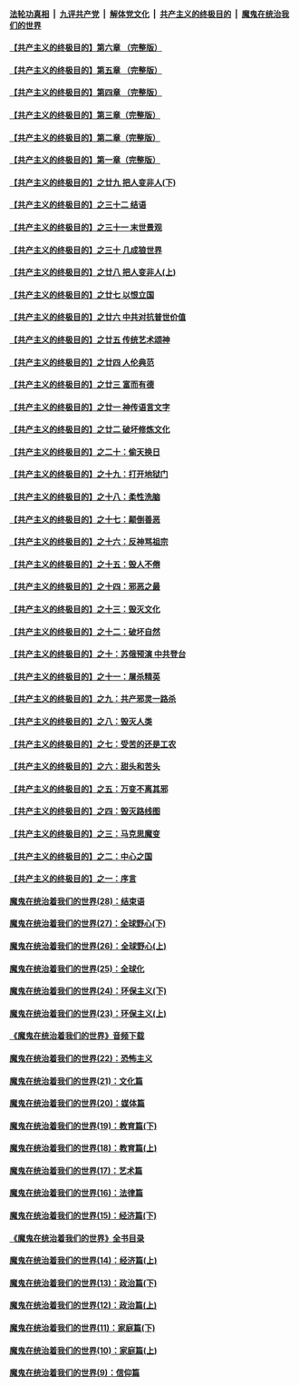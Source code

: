 ####  [法轮功真相](../../../../basic/blob/master/README.md?t=07090502) &nbsp;|&nbsp; [九评共产党](../../../../9ping.md/blob/master/README.md?t=07090502) &nbsp;|&nbsp; [解体党文化](../../../../jtdwh.md/blob/master/README.md?t=07090502)  &nbsp;|&nbsp; [共产主义的终极目的](../../../../gczydzjmd.md/blob/master/README.md?t=07090502) &nbsp;|&nbsp; [魔鬼在统治我们的世界](../../../../mgztzwmdsj.md/blob/master/README.md?t=07090502) 

#### [【共产主义的终极目的】第六章 （完整版）](../pages/nsc422/n11428913.md?t=07090502) 

#### [【共产主义的终极目的】第五章 （完整版）](../pages/nsc422/n11428912.md?t=07090502) 

#### [【共产主义的终极目的】第四章 （完整版）](../pages/nsc422/n11428907.md?t=07090502) 

#### [【共产主义的终极目的】第三章（完整版）](../pages/nsc422/n11428848.md?t=07090502) 

#### [【共产主义的终极目的】第二章（完整版）](../pages/nsc422/n11428831.md?t=07090502) 

#### [【共产主义的终极目的】第一章（完整版）](../pages/nsc422/n11417651.md?t=07090502) 

#### [【共产主义的终极目的】之廿九 把人变非人(下)](../pages/nsc422/n11344140.md?t=07090502) 

#### [【共产主义的终极目的】之三十二 结语](../pages/nsc422/n11360535.md?t=07090502) 

#### [【共产主义的终极目的】之三十一 末世景观](../pages/nsc422/n11351129.md?t=07090502) 

#### [【共产主义的终极目的】之三十 几成狼世界](../pages/nsc422/n11348280.md?t=07090502) 

#### [【共产主义的终极目的】之廿八 把人变非人(上)](../pages/nsc422/n11340492.md?t=07090502) 

#### [【共产主义的终极目的】之廿七 以恨立国](../pages/nsc422/n11336944.md?t=07090502) 

#### [【共产主义的终极目的】之廿六 中共对抗普世价值](../pages/nsc422/n11324785.md?t=07090502) 

#### [【共产主义的终极目的】之廿五 传统艺术颂神](../pages/nsc422/n11296396.md?t=07090502) 

#### [【共产主义的终极目的】之廿四 人伦典范](../pages/nsc422/n11296397.md?t=07090502) 

#### [【共产主义的终极目的】之廿三 富而有德](../pages/nsc422/n11283598.md?t=07090502) 

#### [【共产主义的终极目的】之廿一 神传语言文字](../pages/nsc422/n11263265.md?t=07090502) 

#### [【共产主义的终极目的】之廿二 破坏修炼文化](../pages/nsc422/n11245728.md?t=07090502) 

#### [【共产主义的终极目的】之二十：偷天换日](../pages/nsc422/n11238846.md?t=07090502) 

#### [【共产主义的终极目的】之十九：打开地狱门](../pages/nsc422/n11206376.md?t=07090502) 

#### [【共产主义的终极目的】之十八：柔性洗脑](../pages/nsc422/n11199994.md?t=07090502) 

#### [【共产主义的终极目的】之十七：颠倒善恶](../pages/nsc422/n11179782.md?t=07090502) 

#### [【共产主义的终极目的】之十六：反神骂祖宗](../pages/nsc422/n11166798.md?t=07090502) 

#### [【共产主义的终极目的】之十五：毁人不倦](../pages/nsc422/n11166792.md?t=07090502) 

#### [【共产主义的终极目的】之十四：邪恶之最](../pages/nsc422/n11150249.md?t=07090502) 

#### [【共产主义的终极目的】之十三：毁灭文化](../pages/nsc422/n11135227.md?t=07090502) 

#### [【共产主义的终极目的】之十二：破坏自然](../pages/nsc422/n11135214.md?t=07090502) 

#### [【共产主义的终极目的】之十：苏俄预演 中共登台](../pages/nsc422/n11118424.md?t=07090502) 

#### [【共产主义的终极目的】之十一：屠杀精英](../pages/nsc422/n11118442.md?t=07090502) 

#### [【共产主义的终极目的】之九：共产邪灵一路杀](../pages/nsc422/n11114139.md?t=07090502) 

#### [【共产主义的终极目的】之八：毁灭人类](../pages/nsc422/n11108503.md?t=07090502) 

#### [【共产主义的终极目的】之七：受苦的还是工农](../pages/nsc422/n11101809.md?t=07090502) 

#### [【共产主义的终极目的】之六：甜头和苦头](../pages/nsc422/n11096971.md?t=07090502) 

#### [【共产主义的终极目的】之五：万变不离其邪](../pages/nsc422/n11091285.md?t=07090502) 

#### [【共产主义的终极目的】之四：毁灭路线图](../pages/nsc422/n11086284.md?t=07090502) 

#### [【共产主义的终极目的】之三：马克思魔变](../pages/nsc422/n11061941.md?t=07090502) 

#### [【共产主义的终极目的】之二：中心之国](../pages/nsc422/n11047728.md?t=07090502) 

#### [【共产主义的终极目的】之一：序言](../pages/nsc422/n11086077.md?t=07090502) 

#### [魔鬼在统治着我们的世界(28)：结束语](../pages/nsc422/n10936246.md?t=07090502) 

#### [魔鬼在统治着我们的世界(27)：全球野心(下)](../pages/nsc422/n10928319.md?t=07090502) 

#### [魔鬼在统治着我们的世界(26)：全球野心(上)](../pages/nsc422/n10900318.md?t=07090502) 

#### [魔鬼在统治着我们的世界(25)：全球化](../pages/nsc422/n10788205.md?t=07090502) 

#### [魔鬼在统治着我们的世界(24)：环保主义(下)](../pages/nsc422/n10695307.md?t=07090502) 

#### [魔鬼在统治着我们的世界(23)：环保主义(上)](../pages/nsc422/n10688613.md?t=07090502) 

#### [《魔鬼在统治着我们的世界》音频下载](../pages/nsc422/n10635553.md?t=07090502) 

#### [魔鬼在统治着我们的世界(22)：恐怖主义](../pages/nsc422/n10614727.md?t=07090502) 

#### [魔鬼在统治着我们的世界(21)：文化篇](../pages/nsc422/n10597706.md?t=07090502) 

#### [魔鬼在统治着我们的世界(20)：媒体篇](../pages/nsc422/n10586579.md?t=07090502) 

#### [魔鬼在统治着我们的世界(19)：教育篇(下)](../pages/nsc422/n10564808.md?t=07090502) 

#### [魔鬼在统治着我们的世界(18)：教育篇(上)](../pages/nsc422/n10526970.md?t=07090502) 

#### [魔鬼在统治着我们的世界(17)：艺术篇](../pages/nsc422/n10499093.md?t=07090502) 

#### [魔鬼在统治着我们的世界(16)：法律篇](../pages/nsc422/n10485969.md?t=07090502) 

#### [魔鬼在统治着我们的世界(15)：经济篇(下)](../pages/nsc422/n10469975.md?t=07090502) 

#### [《魔鬼在统治着我们的世界》全书目录](../pages/nsc422/n10464261.md?t=07090502) 

#### [魔鬼在统治着我们的世界(14)：经济篇(上)](../pages/nsc422/n10457370.md?t=07090502) 

#### [魔鬼在统治着我们的世界(13)：政治篇(下)](../pages/nsc422/n10448270.md?t=07090502) 

#### [魔鬼在统治着我们的世界(12)：政治篇(上)](../pages/nsc422/n10444576.md?t=07090502) 

#### [魔鬼在统治着我们的世界(11)：家庭篇(下)](../pages/nsc422/n10440961.md?t=07090502) 

#### [魔鬼在统治着我们的世界(10)：家庭篇(上)](../pages/nsc422/n10435448.md?t=07090502) 

#### [魔鬼在统治着我们的世界(9)：信仰篇](../pages/nsc422/n10432159.md?t=07090502) 

